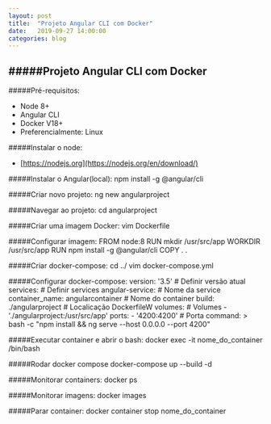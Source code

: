 ```yaml
---
layout: post
title:  "Projeto Angular CLI com Docker"
date:   2019-09-27 14:00:00
categories: blog
---
```


#####Projeto Angular CLI com Docker
---
#####Pré-requisitos:
-	Node 8+
-	Angular CLI
-	Docker V18+
-	Preferencialmente: Linux

#####Instalar o node:
-   [https://nodejs.org](https://nodejs.org/en/download/)

#####Instalar o Angular(local):
    npm install -g @angular/cli

#####Criar novo projeto:
    ng new angularproject

#####Navegar ao projeto:
    cd angularproject

#####Criar uma imagem Docker:
    vim Dockerfile

#####Configurar imagem:
    FROM node:8
    RUN mkdir /usr/src/app
    WORKDIR /usr/src/app
    RUN npm install -g @angular/cli
    COPY . .

#####Criar docker-compose:
    cd ../
    vim docker-compose.yml

#####Configurar docker-compose:
    version: '3.5' # Definir versão atual
    services: # Definir services
      angular-service: # Nome da service
        container_name: angularcontainer # Nome do container
        build: ./angularproject # Localicação DockerfileW
        volumes: # Volumes
          - './angularproject:/usr/src/app'
        ports:
          - '4200:4200' # Porta
        command: >
          bash -c "npm install && ng serve --host 0.0.0.0 --port 4200"

#####Executar container e abrir o bash:
    docker exec -it nome_do_container /bin/bash

#####Rodar docker compose
    docker-compose up --build -d

#####Monitorar containers:
    docker ps

#####Monitorar imagens:
    docker images

#####Parar container:
    docker container stop nome_do_container
